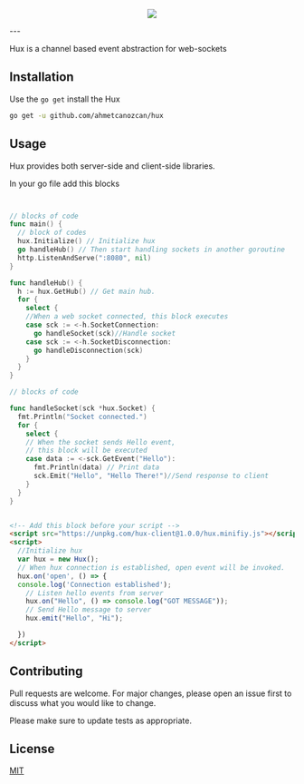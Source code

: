 <p style="text-align:center">
<img  src="http://ahmetcanozcan.github.io/assets/img/huxlogo.png">

</p>
---

Hux is a channel based event abstraction for web-sockets

## Installation

Use the `go get` install the Hux

```bash
go get -u github.com/ahmetcanozcan/hux
```

## Usage

Hux provides both server-side and client-side libraries.

In your go file add this blocks
```go


// blocks of code
func main() {
  // block of codes
  hux.Initialize() // Initialize hux
  go handleHub() // Then start handling sockets in another goroutine
  http.ListenAndServe(":8080", nil)
}

func handleHub() {
  h := hux.GetHub() // Get main hub.
  for {
    select {
    //When a web socket connected, this block executes
    case sck := <-h.SocketConnection: 
      go handleSocket(sck)//Handle socket
    case sck := <-h.SocketDisconnection:
      go handleDisconnection(sck)
    }
  }
}

// blocks of code

func handleSocket(sck *hux.Socket) {
  fmt.Println("Socket connected.")
  for {
    select {
    // When the socket sends Hello event,
    // this block will be executed
    case data := <-sck.GetEvent("Hello"):
      fmt.Println(data) // Print data
      sck.Emit("Hello", "Hello There!")//Send response to client
    }
  }
}


```

```html

<!-- Add this block before your script -->
<script src="https://unpkg.com/hux-client@1.0.0/hux.minifiy.js"></script>
<script>
  //Initialize hux 
  var hux = new Hux();
  // When hux connection is established, open event will be invoked.
  hux.on('open', () => {
  console.log('Connection established');
    // Listen hello events from server
    hux.on("Hello", () => console.log("GOT MESSAGE"));
    // Send Hello message to server
    hux.emit("Hello", "Hi");

  })
</script>
```


## Contributing
Pull requests are welcome. For major changes, please open an issue first to discuss what you would like to change.

Please make sure to update tests as appropriate.

## License
[MIT](https://choosealicense.com/licenses/mit/)